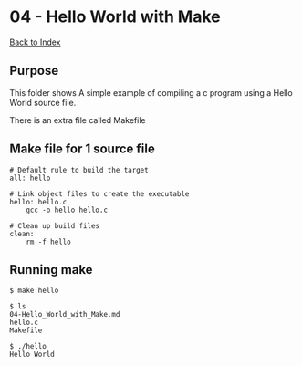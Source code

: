 # 04 - Hello World with Make

[Back to Index](../README.md)

## Purpose

This folder shows A simple example 
of compiling a c program
using a Hello World source file.

There is an extra file called Makefile

## Make file for 1 source file

    # Default rule to build the target
    all: hello

    # Link object files to create the executable
    hello: hello.c
        gcc -o hello hello.c

    # Clean up build files
    clean:
        rm -f hello

## Running make

    $ make hello

    $ ls
    04-Hello_World_with_Make.md  
    hello.c  
    Makefile

    $ ./hello
    Hello World





